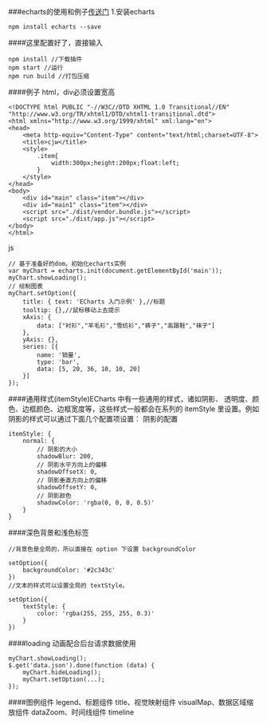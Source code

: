 ###echarts的使用和例子<a href="http://echarts.baidu.com/tutorial.html#ECharts%20%E7%89%B9%E6%80%A7%E4%BB%8B%E7%BB%8D" target="_blank">传送门</a>
1.安装echarts
```
npm install echarts --save
```
####这里配置好了，直接输入
```
npm install //下载插件
npm start //运行
npm run build //打包压缩
```
####例子
html，div必须设置宽高
```
<!DOCTYPE html PUBLIC "-//W3C//DTD XHTML 1.0 Transitional//EN" "http://www.w3.org/TR/xhtml1/DTD/xhtml1-transitional.dtd">
<html xmlns="http://www.w3.org/1999/xhtml" xml:lang="en">
<head>
	<meta http-equiv="Content-Type" content="text/html;charset=UTF-8">
	<title>cjw</title>	
	<style>
		.item{
			width:300px;height:200px;float:left;
		}
	</style>
</head>
<body>
	<div id="main" class="item"></div>
	<div id="main1" class="item"></div>
	<script src="./dist/vendor.bundle.js"></script>
	<script src="./dist/app.js"></script>
</body>
</html>
```
js
```
// 基于准备好的dom，初始化echarts实例
var myChart = echarts.init(document.getElementById('main'));
myChart.showLoading();
// 绘制图表
myChart.setOption({
    title: { text: 'ECharts 入门示例' },//标题
    tooltip: {},//鼠标移动上去提示
    xAxis: {
        data: ["衬衫","羊毛衫","雪纺衫","裤子","高跟鞋","袜子"]
    },
    yAxis: {},
    series: [{
        name: '销量',
        type: 'bar',
        data: [5, 20, 36, 10, 10, 20]
    }]
});
```


####通用样式(itemStyle)ECharts 中有一些通用的样式，诸如阴影、
透明度、颜色、边框颜色、边框宽度等，这些样式一般都会在系列的 
itemStyle 里设置。例如阴影的样式可以通过下面几个配置项设置：
阴影的配置
```
itemStyle: {
    normal: {
        // 阴影的大小
        shadowBlur: 200,
        // 阴影水平方向上的偏移
        shadowOffsetX: 0,
        // 阴影垂直方向上的偏移
        shadowOffsetY: 0,
        // 阴影颜色
        shadowColor: 'rgba(0, 0, 0, 0.5)'
    }
}
```

####深色背景和浅色标签
```
//背景色是全局的，所以直接在 option 下设置 backgroundColor

setOption({
    backgroundColor: '#2c343c'
})
//文本的样式可以设置全局的 textStyle。

setOption({
    textStyle: {
        color: 'rgba(255, 255, 255, 0.3)'
    }
})
```

####loading 动画配合后台请求数据使用
```
myChart.showLoading();
$.get('data.json').done(function (data) {
    myChart.hideLoading();
    myChart.setOption(...);
});
```

####图例组件 legend、标题组件 title、视觉映射组件 visualMap、数据区域缩放组件 dataZoom、时间线组件 timeline
